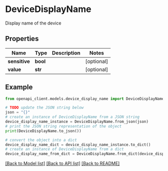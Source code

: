 # DeviceDisplayName

Display name of the device

## Properties

Name | Type | Description | Notes
------------ | ------------- | ------------- | -------------
**sensitive** | **bool** |  | [optional] 
**value** | **str** |  | [optional] 

## Example

```python
from openapi_client.models.device_display_name import DeviceDisplayName

# TODO update the JSON string below
json = "{}"
# create an instance of DeviceDisplayName from a JSON string
device_display_name_instance = DeviceDisplayName.from_json(json)
# print the JSON string representation of the object
print(DeviceDisplayName.to_json())

# convert the object into a dict
device_display_name_dict = device_display_name_instance.to_dict()
# create an instance of DeviceDisplayName from a dict
device_display_name_from_dict = DeviceDisplayName.from_dict(device_display_name_dict)
```
[[Back to Model list]](../README.md#documentation-for-models) [[Back to API list]](../README.md#documentation-for-api-endpoints) [[Back to README]](../README.md)


